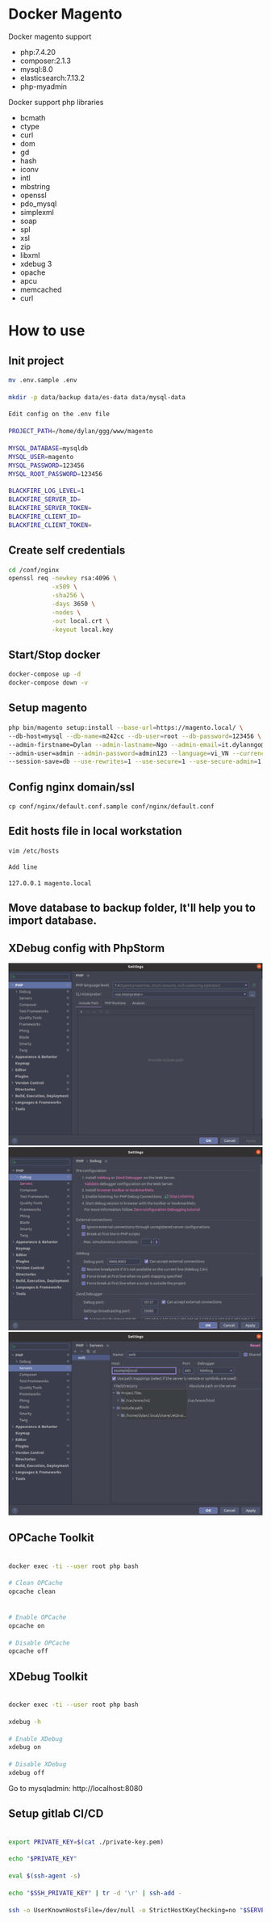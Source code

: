 # Docker Magento

Docker magento support

* php:7.4.20
* composer:2.1.3
* mysql:8.0
* elasticsearch:7.13.2
* php-myadmin

Docker support php libraries

* bcmath
* ctype
* curl
* dom
* gd
* hash
* iconv
* intl
* mbstring
* openssl
* pdo_mysql
* simplexml
* soap
* spl
* xsl
* zip
* libxml
* xdebug 3
* opache
* apcu
* memcached
* curl

# How to use

## Init project
```bash
mv .env.sample .env

mkdir -p data/backup data/es-data data/mysql-data

Edit config on the .env file

PROJECT_PATH=/home/dylan/ggg/www/magento

MYSQL_DATABASE=mysqldb
MYSQL_USER=magento
MYSQL_PASSWORD=123456
MYSQL_ROOT_PASSWORD=123456

BLACKFIRE_LOG_LEVEL=1
BLACKFIRE_SERVER_ID=
BLACKFIRE_SERVER_TOKEN=
BLACKFIRE_CLIENT_ID=
BLACKFIRE_CLIENT_TOKEN=

```

## Create self credentials
```bash
cd /conf/nginx
openssl req -newkey rsa:4096 \
            -x509 \
            -sha256 \
            -days 3650 \
            -nodes \
            -out local.crt \
            -keyout local.key
```

## Start/Stop docker
```bash
docker-compose up -d
docker-compose down -v

```

## Setup magento
```bash
php bin/magento setup:install --base-url=https://magento.local/ \
--db-host=mysql --db-name=m242cc --db-user=root --db-password=123456 \
--admin-firstname=Dylan --admin-lastname=Ngo --admin-email=it.dylanngo@gmail.com \
--admin-user=admin --admin-password=admin123 --language=vi_VN --currency=VND --timezone=Asia/Ho_Chi_Minh \
--session-save=db --use-rewrites=1 --use-secure=1 --use-secure-admin=1 --elasticsearch-host=elasticsearch --elasticsearch-port=9200 --search-engine=elasticsearch7 --elasticsearch-index-prefix=pdm --elasticsearch-enable-auth=false --cleanup-database
```

## Config nginx domain/ssl
```
cp conf/nginx/default.conf.sample conf/nginx/default.conf

```

## Edit hosts file in local workstation
```
vim /etc/hosts

Add line

127.0.0.1 magento.local
```

## Move database to backup folder, It'll help you to import database.

## XDebug config with PhpStorm

![Step 1](./data/backup/debug1.png)
![Step 2](./data/backup/debug2.png)
![Step 3](./data/backup/debug3.png)

## OPCache Toolkit
```bash

docker exec -ti --user root php bash

# Clean OPCache
opcache clean


# Enable OPCache
opcache on

# Disable OPCache
opcache off

```

## XDebug Toolkit
```bash

docker exec -ti --user root php bash

xdebug -h

# Enable XDebug
xdebug on

# Disable XDebug
xdebug off

```

Go to mysqladmin: http://localhost:8080


## Setup gitlab CI/CD

```bash

export PRIVATE_KEY=$(cat ./private-key.pem)

echo "$PRIVATE_KEY"

eval $(ssh-agent -s)

echo "$SSH_PRIVATE_KEY" | tr -d '\r' | ssh-add -

ssh -o UserKnownHostsFile=/dev/null -o StrictHostKeyChecking=no "$SERVER_USER"@"$SERVER_HOST"

```